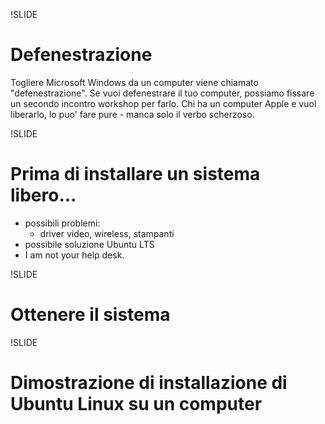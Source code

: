 !SLIDE

# Defenestrazione #

Togliere Microsoft Windows da un computer viene chiamato "defenestrazione".
Se vuoi defenestrare il tuo computer, possiamo fissare
un secondo incontro workshop per farlo. Chi ha un computer Apple e vuol
liberarlo, lo puo' fare pure - manca solo il verbo scherzoso.

!SLIDE

# Prima di installare un sistema libero...

* possibili problemi:
  * driver video, wireless, stampanti
* possibile soluzione Ubuntu LTS
* I am not your help desk.

!SLIDE

# Ottenere il sistema

!SLIDE

# Dimostrazione di installazione di Ubuntu Linux su un computer

